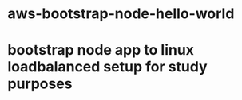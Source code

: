 # aws-bootstrap-node-hello-world
# bootstrap node app to linux loadbalanced setup for study purposes
